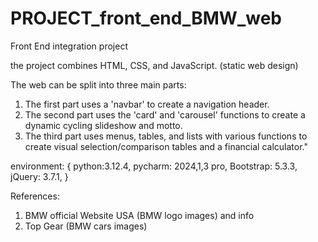 # PROJECT_front_end_BMW_web
Front End integration project


the project combines HTML, CSS, and JavaScript. (static web design)

The web can be split into three main parts:
1. The first part uses a 'navbar' to create a navigation header.
2. The second part uses the 'card' and 'carousel' functions to create a dynamic cycling slideshow and motto.
3. The third part uses menus, tables, and lists with various functions to create visual selection/comparison tables and a financial calculator."

environment: { 
  python:3.12.4,
  pycharm: 2024,1,3 pro,
  Bootstrap: 5.3.3,
  jQuery: 3.7.1,
}

References:
1. BMW official Website USA (BMW logo images) and info
2. Top Gear (BMW cars images)

